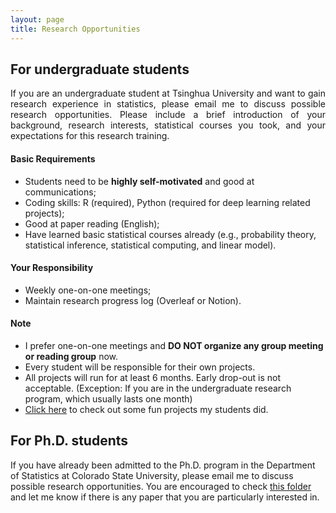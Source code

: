 ```yaml
---
layout: page
title: Research Opportunities
---
```


## For undergraduate students
<p align="justify">
If you are an undergraduate student at Tsinghua University and want to gain research experience in statistics, please email me to discuss possible research opportunities. Please include a brief introduction of your background, research interests, statistical courses you took, and your expectations for this research training. 
</p>

#### Basic Requirements

- Students need to be **highly self-motivated** and good at communications;
- Coding skills: R (required), Python (required for deep learning related projects);
- Good at paper reading (English);
- Have learned basic statistical courses already (e.g., probability theory, statistical inference, statistical computing, and linear model).

#### Your Responsibility

- Weekly one-on-one meetings;
- Maintain research progress log (Overleaf or Notion).

#### Note

- I prefer one-on-one meetings and **DO NOT organize any group meeting or reading group** now.
- Every student will be responsible for their own projects.
- All projects will run for at least 6 months. Early drop-out is not acceptable. (Exception: If you are in the undergraduate research program, which usually lasts one month)
- [Click here](https://tianyingw.github.io/gallery/) to check out some fun projects my students did.


## For Ph.D. students

If you have already been admitted to the Ph.D. program in the Department of Statistics at Colorado State University, please email me to discuss possible research opportunities. You are encouraged to check [this folder](https://www.dropbox.com/scl/fo/65ni0wzzilr8us03lzqif/h?rlkey=p2wdja8ihvxq0i1k7je6zs53p&dl=0/) and let me know if there is any paper that you are particularly interested in.


